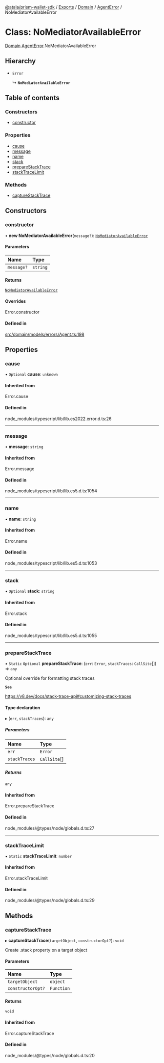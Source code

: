 [@atala/prism-wallet-sdk](../README.md) / [Exports](../modules.md) / [Domain](../modules/Domain.md) / [AgentError](../modules/Domain.AgentError.md) / NoMediatorAvailableError

# Class: NoMediatorAvailableError

[Domain](../modules/Domain.md).[AgentError](../modules/Domain.AgentError.md).NoMediatorAvailableError

## Hierarchy

- `Error`

  ↳ **`NoMediatorAvailableError`**

## Table of contents

### Constructors

- [constructor](Domain.AgentError.NoMediatorAvailableError.md#constructor)

### Properties

- [cause](Domain.AgentError.NoMediatorAvailableError.md#cause)
- [message](Domain.AgentError.NoMediatorAvailableError.md#message)
- [name](Domain.AgentError.NoMediatorAvailableError.md#name)
- [stack](Domain.AgentError.NoMediatorAvailableError.md#stack)
- [prepareStackTrace](Domain.AgentError.NoMediatorAvailableError.md#preparestacktrace)
- [stackTraceLimit](Domain.AgentError.NoMediatorAvailableError.md#stacktracelimit)

### Methods

- [captureStackTrace](Domain.AgentError.NoMediatorAvailableError.md#capturestacktrace)

## Constructors

### constructor

• **new NoMediatorAvailableError**(`message?`): [`NoMediatorAvailableError`](Domain.AgentError.NoMediatorAvailableError.md)

#### Parameters

| Name | Type |
| :------ | :------ |
| `message?` | `string` |

#### Returns

[`NoMediatorAvailableError`](Domain.AgentError.NoMediatorAvailableError.md)

#### Overrides

Error.constructor

#### Defined in

[src/domain/models/errors/Agent.ts:198](https://github.com/hyperledger/identus-edge-agent-sdk-ts/blob/412988e74b53c977d2db02a120bdfcde11978df5/src/domain/models/errors/Agent.ts#L198)

## Properties

### cause

• `Optional` **cause**: `unknown`

#### Inherited from

Error.cause

#### Defined in

node_modules/typescript/lib/lib.es2022.error.d.ts:26

___

### message

• **message**: `string`

#### Inherited from

Error.message

#### Defined in

node_modules/typescript/lib/lib.es5.d.ts:1054

___

### name

• **name**: `string`

#### Inherited from

Error.name

#### Defined in

node_modules/typescript/lib/lib.es5.d.ts:1053

___

### stack

• `Optional` **stack**: `string`

#### Inherited from

Error.stack

#### Defined in

node_modules/typescript/lib/lib.es5.d.ts:1055

___

### prepareStackTrace

▪ `Static` `Optional` **prepareStackTrace**: (`err`: `Error`, `stackTraces`: `CallSite`[]) => `any`

Optional override for formatting stack traces

**`See`**

https://v8.dev/docs/stack-trace-api#customizing-stack-traces

#### Type declaration

▸ (`err`, `stackTraces`): `any`

##### Parameters

| Name | Type |
| :------ | :------ |
| `err` | `Error` |
| `stackTraces` | `CallSite`[] |

##### Returns

`any`

#### Inherited from

Error.prepareStackTrace

#### Defined in

node_modules/@types/node/globals.d.ts:27

___

### stackTraceLimit

▪ `Static` **stackTraceLimit**: `number`

#### Inherited from

Error.stackTraceLimit

#### Defined in

node_modules/@types/node/globals.d.ts:29

## Methods

### captureStackTrace

▸ **captureStackTrace**(`targetObject`, `constructorOpt?`): `void`

Create .stack property on a target object

#### Parameters

| Name | Type |
| :------ | :------ |
| `targetObject` | `object` |
| `constructorOpt?` | `Function` |

#### Returns

`void`

#### Inherited from

Error.captureStackTrace

#### Defined in

node_modules/@types/node/globals.d.ts:20
